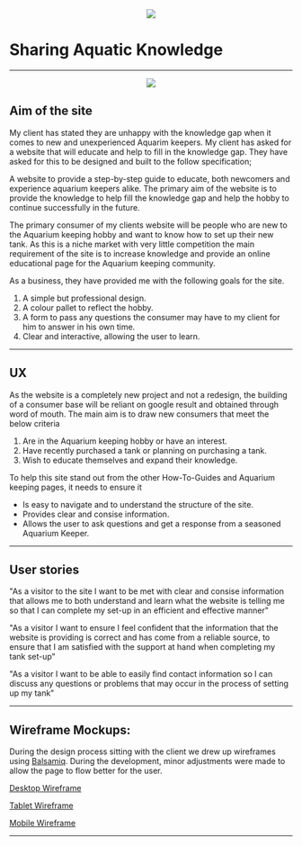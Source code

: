 <div style="text-align:center;">
    <img src="https://github.com/hazza579/Aquarium-Keepers-How-To-Guide/blob/master/assets/images/logo-image.png"></img>
</div>

# Sharing Aquatic Knowledge

---

<div style="text-align:center;">
<img src="#"></img>
</div>

## Aim of the site

My client has stated they are unhappy with the knowledge gap when it comes to new and unexperienced Aquarim keepers.
My client has asked for a website that will educate and help to fill in the knowledge gap. 
They have asked for this to be designed and built to the follow specification;

A website to provide a step-by-step guide to educate, both newcomers and experience aquarium keepers alike.
The primary aim of the website is to provide the knowledge to help fill the knowledge gap and help the hobby to continue
successfully in the future.

The primary consumer of my clients website will be people who are new to the Aquarium keeping hobby and want to know how to set up their new tank.
As this is a niche market with very little competition the main requirement of the site is to increase knowledge and provide an online educational page for
the Aquarium keeping community.

As a business, they have provided me with the following goals for the site.

1. A simple but professional design.
2. A colour pallet to reflect the hobby.
3. A form to pass any questions the consumer may have to my client for him to answer in his own time.
4. Clear and interactive, allowing the user to learn.

---

## UX

As the website is a completely new project and not a redesign, the building of a consumer base will be reliant on google result and obtained through word of mouth.
The main aim is to draw new consumers that meet the below criteria 

1. Are in the Aquarium keeping hobby or have an interest.
2. Have recently purchased a tank or planning on purchasing a tank.
3. Wish to educate themselves and expand their knowledge.

To help this site stand out from the other How-To-Guides and Aquarium keeping pages, it needs to ensure it

* Is easy to navigate and  to understand the structure of the site.
* Provides clear and consise information.
* Allows the user to ask questions and get a response from a seasoned Aquarium Keeper.

---

## User stories

"As a visitor to the site I want to be met with clear and consise information that allows me to both understand and learn what the website is telling me so that I can complete my set-up in an efficient and effective manner"

"As a visitor I want to ensure I feel confident that the information that the website is providing is correct and has come from a reliable source, to ensure that I am satisfied with the support at hand when completing my tank set-up"

"As a visitor I want to be able to easily find contact information so I can discuss any questions or problems that may occur in the process of setting up my tank"

---

## Wireframe Mockups:

During the design process sitting with the client we drew up wireframes using [Balsamiq](https://balsamiq.com/). During the development, minor adjustments were made to allow the page to flow better for the user.

[Desktop Wireframe](https://github.com/hazza579/Aquarium-Keepers-How-To-Guide/blob/master/assets/wireframes/aquarium-keepers-desktop.png)

[Tablet Wireframe](https://github.com/hazza579/Aquarium-Keepers-How-To-Guide/blob/master/assets/wireframes/aquarium-keepers-tablet.png)

[Mobile Wireframe](https://github.com/hazza579/Aquarium-Keepers-How-To-Guide/blob/master/assets/wireframes/aquarium-keepers-mobile.png)

---

